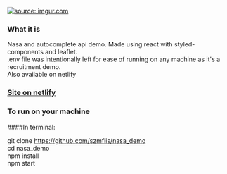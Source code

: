 <a href="https://imgur.com/Md7ZIBt"><img src="https://i.postimg.cc/4NZD2Gjj/screenbean.png" title="source: imgur.com" /></a>

### What it is

Nasa and autocomplete api demo. Made using react with styled-components and leaflet. \
.env file was intentionally left for ease of running on any machine as it's a recruitment demo.\
Also available on netlify

### [Site on netlify](https://frosty-archimedes-db6f17.netlify.app/)

### To run on your machine

####In terminal:

git clone https://github.com/szmflis/nasa_demo \
cd nasa_demo \
npm install \
npm start
